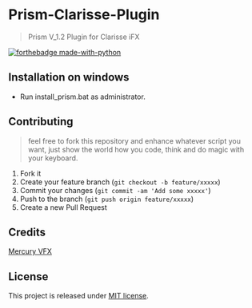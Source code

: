 # Prism-Clarisse-Plugin
> Prism V_1.2 Plugin for Clarisse iFX

[![forthebadge made-with-python](http://ForTheBadge.com/images/badges/made-with-python.svg)](https://www.python.org/)



## Installation on windows
- Run install_prism.bat as administrator.


## Contributing
> feel free to fork this repository and enhance whatever script you want, just show the world how you code, think and do magic with your keyboard.

1. Fork it 
2. Create your feature branch (`git checkout -b feature/xxxxx`)
3. Commit your changes (`git commit -am 'Add some xxxxx'`)
4. Push to the branch (`git push origin feature/xxxxx`)
5. Create a new Pull Request


## Credits
[Mercury VFX](https://www.mercuryvfx.com/)


## License
This project is released under [MIT license](https://git.io/JLAfx).
